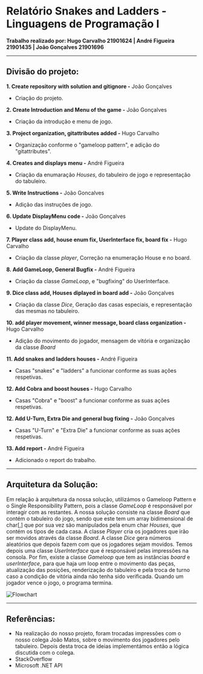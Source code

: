 # Relatório Snakes and Ladders - Linguagens de Programação I
**Trabalho realizado por: Hugo Carvalho 21901624 | André Figueira 21901435 | João Gonçalves 21901696**

---

## Divisão do projeto:

**1. Create repository with solution and gitignore -** João Gonçalves
   - Criação do projeto.

**2. Create Introduction and Menu of the game -** João Gonçalves
   - Criação da introdução e menu de jogo.

**3. Project organization, gitattributes added -** Hugo Carvalho
   - Organização conforme o "gameloop pattern", e adição do "gitattributes".


**4. Creates and displays menu -** André Figueira
   - Criação da enumaração *Houses*, do tabuleiro de jogo e representação do tabuleiro.

**5. Write Instructions -** João Goncalves
   - Adição das instruções de jogo.

**6. Update DisplayMenu code -** João Gonçalves
   - Update do DisplayMenu.

**7. Player class add, house enum fix, UserInterface fix, board fix -** Hugo Carvalho
   - Criação da classe *player*, Correção na enumeração House e no board.

**8. Add GameLoop, General Bugfix -** André Figueira
   - Criação da classe *GameLoop*, e "bugfixing" do UserInterface.

**9. Dice class add, Houses diplayed in board add -** João Gonçalves
   - Criação da classe *Dice*, Geração das casas especiais, e representação das mesmas no tabuleiro.

**10. add player movement, winner message, board class organization -** Hugo Carvalho
   - Adição do movimento do jogador, mensagem de vitória e organização da classe *Board*

**11. Add snakes and ladders houses -** André Figueira
   - Casas "snakes" e "ladders" a funcionar conforme as suas ações respetivas.

**12. Add Cobra and boost houses -** Hugo Carvalho
   - Casas "Cobra" e "boost" a funcionar conforme as suas ações respetivas.

**12. Add U-Turn, Extra Die and general bug fixing -** João Gonçalves
   - Casas "U-Turn" e "Extra Die" a funcionar conforme as suas ações respetivas.

**13. Add report -** André Figueira
   - Adicionado o report do trabalho.
---

## Arquitetura da Solução:
Em relação à arquitetura da nossa solução, utilizámos o Gameloop Pattern e o Single Responsibility Pattern, pois a classe *GameLoop* é responsável por interagir com as restantes. A nossa solução consiste na classe *Board* que contém o tabuleiro do jogo, sendo que este tem um array bidimensional de char[,]  que por sua vez são manipulados pela enum char *Houses*,  que contém os tipos de cada casa. A classe *Player* cria os jogadores que irão ser movidos através da classe *Board*. A classe *Dice* gera números aleatórios que depois fazem com que os jogadores sejam movidos. Temos depois uma classe *UserInterface* que é responsável pelas impressões na consola. Por fim, existe a classe *Gameloop* que tem as instâncias *board* e *userInterface*, para que haja um loop entre o movimento das peças, atualização das posições, renderização do tabuleiro e pela troca de turno caso a condição de vitória ainda não tenha sido verificada. Quando um jogador vence o jogo, o programa termina.

![Flowchart](flowchart.png)

---

## Referências:

- Na realização do nosso projeto, foram trocadas impressões com o nosso colega João Matos, sobre o movimento dos jogadores pelo tabuleiro. Depois desta troca de ideias implementámos então a lógica discutida com o colega.
- StackOverflow
- Microsoft .NET API